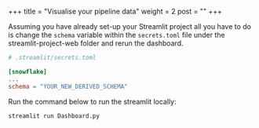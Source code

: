 +++
title = "Visualise your pipeline data"
weight = 2
post = ""
+++

Assuming you have already set-up your Streamlit project all you have to do is change the `schema` variable within the `secrets.toml` file under the streamlit-project-web folder and rerun the dashboard.


```toml
# .streamlit/secrets.toml

[snowflake]
...
schema = "YOUR_NEW_DERIVED_SCHEMA"

```

Run the command below to run the streamlit locally:

```bash
streamlit run Dashboard.py
```
